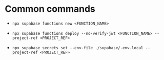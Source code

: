 # Common commands

- `npx supabase functions new <FUNCTION_NAME>`

- `npx supabase functions deploy --no-verify-jwt <FUNCTION_NAME> --project-ref <PROJECT_REF>`

- `npx supabase secrets set --env-file ./supabase/.env.local --project-ref <PROJECT_REF>`
